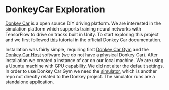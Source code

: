 # DonkeyCar Exploration

[Donkey Car](https://www.donkeycar.com/) is a open source DIY driving platform. We are interested  in the simulation platform which supports training neural networks with TensorFlow to drive on tracks built in Unity. To start exploring this project and we first followed [this](https://docs.donkeycar.com/guide/simulator/) tutorial in the official Donkey Car documentation.

Installation was fairly simple, requiring first [Donkey Car Gym](https://github.com/tawnkramer/gym-donkeycar/releases) and the [Donkey Car Host](https://docs.donkeycar.com/guide/install_software/#step-1-install-software-on-host-pc) software (we do not have a physical Donkey Car). After installation we created a instance of car on our local machine. We are using a Ubuntu machine with GPU capability. We did not alter the default settings. In order to use Donkey Car Gym we need the [simulator](https://github.com/tawnkramer/sdsandbox/tree/donkey), which is another repo not directly related to the Donkey project. The simulator runs are a standalone application.